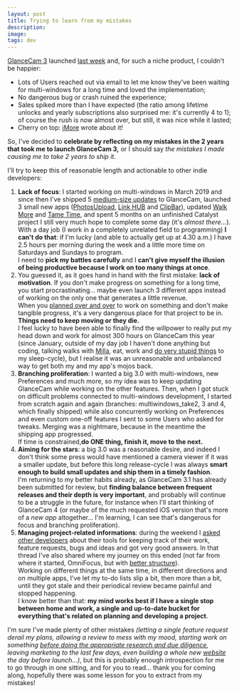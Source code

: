 ```yaml
---
layout: post
title: Trying to learn from my mistakes
description:
image:
tags: dev
---
```

[GlanceCam 3](https://glancecam.app) launched [last week](https://cdf1982.com/2021/03/11/glancecam_3.html) and, for such a niche product, I couldn't be happier:

- Lots of Users reached out via email to let me know they've been waiting for multi-windows for a long time and loved the implementation;
- No dangerous bug or crash ruined the experience;
- Sales spiked more than I have expected (the ratio among lifetime unlocks and yearly subscriptions also surprised me: it's currently 4 to 1); of course the rush is now almost over, but still, it was nice while it lasted;
- Cherry on top: [iMore](https://www.imore.com/glancecam-puts-all-your-ip-cameras-their-own-window-your-mac) wrote about it!

So, I've decided to **celebrate by reflecting on my mistakes in the 2 years that took me to launch GlanceCam 3,** or I should say _the mistakes I made causing me to take 2 years to ship it_.

I'll try to keep this of reasonable length and actionable to other indie developers:

1. **Lack of focus**: I started working on multi-windows in March 2019 and since then I've shipped 5 [medium-size updates](https://cdf1982.com/glancecam/glancecam-release-notes) to GlanceCam, launched 3 small new apps ([PhotosUpload](https://cdf1982.com/photosupload.html), [Link HUB](https://cdf1982.com/photosupload.html) and [ClipBar](https://cdf1982.com/clipbar.html)), updated [Walk More](https://cdf1982.com/walk-more.html) and [Tame Time](https://cdf1982.com/tametime.html), and spent 5 months on an unfinished Catalyst project I still very much hope to complete some day (it's _almost there..._).<br> With a day job (I work in a completely unrelated field to programming) **I can't do that**: if I'm lucky (and able to actually get up at 4.30 a.m.) I have 2.5 hours per morning during the week and a little more time on Saturdays and Sundays to program.<br>I need to **pick my battles carefully** and I **can't give myself the illusion of being productive because I work on too many things at once**.
2. You guessed it, as it goes hand in hand with the first mistake: **lack of motivation**. If you don't make progress on something for a long time, you start procrastinating... maybe even launch 3 different apps instead of working on the only one that generates a little revenue.<br>When you [planned over and over](https://twitter.com/cdf1982/status/1347808737537519617) to work on something and don't make tangible progress, it's a very dangerous place for that project to be in.<br>**Things need to keep moving or they die.**<br>I feel lucky to have been able to finally find the willpower to really put my head down and work for almost 300 hours on GlanceCam this year (since January, outside of my day job I haven't done anything but coding, talking walks with [Milla](https://www.instagram.com/millakillapilla/), eat, work and [do very stupid things](https://twitter.com/cdf1982/status/1366487762002726916) to my sleep-cycle), but I realise it was an unreasonable and unbalanced way to get both my and my app's mojos back.
3. **Branching proliferation**: I wanted a big 3.0 with multi-windows, new Preferences and much more, so my idea was to keep updating GlanceCam while working on the other features. Then, when I got stuck on difficult problems connected to multi-windows development, I started from scratch again and again (branches: multiwindows_take2, 3 and 4, which finally shipped) while also concurrently working on Preferences and even custom one-off features I sent to some Users who asked for tweaks. Merging was a nightmare, because in the meantime the shipping app progressed.<br>If time is constrained,**do ONE thing, finish it, move to the next.**
4. **Aiming for the stars**: a big 3.0 was a reasonable desire, and indeed I don't think some press would have mentioned a camera viewer if it was a smaller update, but before this long release-cycle I was always **smart enough to build small updates and ship them in a timely fashion**.<br>I'm returning to my better habits already, as GlanceCam 3.1 has already been submitted for review, but **finding balance between frequent releases and their depth is very important**, and probably will continue to be a struggle in the future, for instance when I'll start thinking of GlanceCam 4 (or maybe of the much requested iOS version that's more of a _new app_ altogether... I'm learning, I can see that's dangerous for focus and branching proliferation).
5. **Managing project-related informations**: during the weekend I [asked other developers](https://twitter.com/cdf1982/status/1370753619356745729) about their tools for keeping track of their work, feature requests, bugs and ideas and got very good answers. In that thread I've also shared where my journey on this ended (not far from where it started, OmniFocus, but with [better structure](https://twitter.com/cdf1982/status/1370981589199556608)).<br>Working on different things at the same time, in different directions and on multiple apps, I've let my to-do lists slip a bit, then more than a bit, until they got stale and their periodical review became painful and stopped happening.<br>I know better than that: **my mind works best if I have a single stop between home and work, a single and up-to-date bucket for everything that's related on planning and developing a project**.

I'm sure I've made plenty of other mistakes _(letting a single feature request derail my plans, allowing a review to mess with my mood, starting work on something [before doing the appropriate research and due diligence](https://twitter.com/cdf1982/status/1370607545581178891), leaving marketing to the last few days, even building a whole new [website](https://glancecam.app) the day before launch...)_, but this is probably enough introspection for me to go through in one sitting, and for you to read... thank you for coming along, hopefully there was some lesson for you to extract from my mistakes!